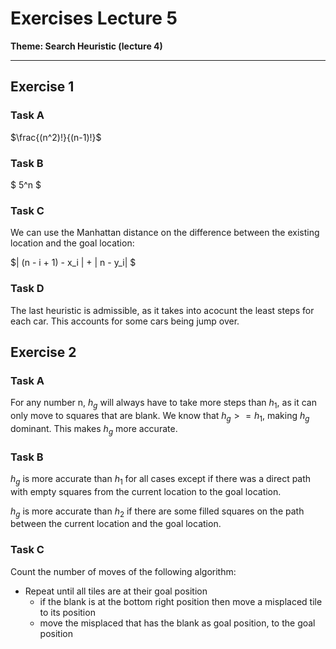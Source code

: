 # Exercises Lecture 5

**Theme: Search Heuristic (lecture 4)**
 
----
## Exercise 1

### Task A

$\frac{(n^2)!}{(n-1)!}$	

### Task B

$ 5^n $

### Task C

We can use the Manhattan distance on the difference between the existing location and the goal location:

$| (n - i + 1) - x_i | + | n - y_i| $

### Task D

The last heuristic is admissible, as it takes into acocunt the least steps for each car. This accounts for some cars being jump over.

## Exercise 2

### Task A

For any number n, $h_g$ will always have to take more steps than $h_1$, as it can only move to squares that are blank.
We know that $h_g >= h_1$, making $h_g$ dominant. 
This makes $h_g$ more accurate.

### Task B
$h_g$ is more accurate than $h_1$ for all cases except if there was a direct path with empty squares from the current location to the goal location.

$h_g$ is more accurate than $h_2$ if there are some filled squares on the path between the current location and the goal location.

### Task C

Count the number of moves of the following algorithm:
- Repeat until all tiles are at their goal position
    - if the blank is at the bottom right position then move a misplaced tile to its position
    - move the misplaced that has the blank as goal position, to the goal position